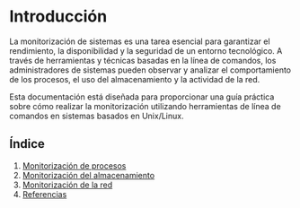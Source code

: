 # Introducción

La monitorización de sistemas es una tarea esencial para garantizar el rendimiento, la disponibilidad y la seguridad de un entorno tecnológico. A través de herramientas y técnicas basadas en la línea de comandos, los administradores de sistemas pueden observar y analizar el comportamiento de los procesos, el uso del almacenamiento y la actividad de la red.

Esta documentación está diseñada para proporcionar una guía práctica sobre cómo realizar la monitorización utilizando herramientas de línea de comandos en sistemas basados en Unix/Linux.

## Índice

1. [Monitorización de procesos](monitorizacion_procesos.md)
2. [Monitorización del almacenamiento](monitorizacion_almacenamiento.md)
3. [Monitorización de la red](monitorizacion_red.md)
4. [Referencias](referencias.md)
